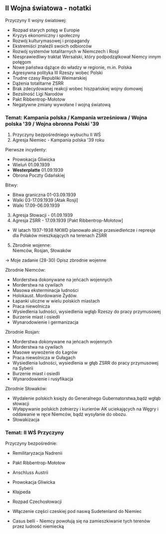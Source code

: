 ## II Wojna światowa - notatki

Przyczyny II wojny światowej:
- Rozpad starych potęg w Europie
- Kryzys ekonomiczny i społeczny
- Rozwój kulturymasowej i propagandy
- Ekstremiści znaleźli swoich odbiorców
- Rozwój systemów totalitarnych w Niemczech i Rosji
- Niesprawiedliwy traktat Wersalski, który podpodzątkował Niemcy innym potęgom
- Nowe państwa dążące do władzy w regionie, m.in. Polska
- Agresywna polityka III Rzeszy wobec Polski
- Trudne czasy Republiki Weimarskiej
- Dążenia totalitarne ZSRR
- Brak zdecydowanej reakcji wobec hiszpańskiej wojny domowej
- Bezsilność Ligi Narodów
- Pakt Ribbentrop-Mołotow
- Negatywne zmiany wywołane I wojną światową

### Temat: Kampania polska / Kampania wrześniowa / Wojna polska '39 / Wojna obronna Polski '39

1. Przyczyny bezpośredniego wybuchu II WŚ
2. Agresja Niemiec - Kampania polska '39 roku<br/>

Pierwsze incydenty:

- Prowokacja Gliwicka
- Wieluń 01.09.1939
- **Westerplatte** 01.09.1939
- Obrona Poczty Gdańskiej

Bitwy:<br/>

- Bitwa graniczna 01-03.09.1939
- Walki 03-17.09.1939 [Atak Rosji]
- Walki 17.09-06.09.1939

3. Agresja Słowacji - 01.09.1939
4. Agresja ZSRR - 17.09.1939 [Pakt Ribbentrop-Mołotow]

- W latach 1937-1938 NKWD planowało akcje przesiedleńcze i represje dla Polaków mieszkających na terenach ZSRR

5. Zbrodnie wojenne:<br/>
Niemców, Rosjan, Słowaków

-> Moje zadanie (28-30) Opisz zbrodnie wojenne

Zbrodnie Niemców:
- Morderstwa dokonywane na jeńcach wojennych
- Morderstwa na cywilach
- Masowa eksterminacja ludności
- Holokaust. Mordowanie Żydów.
- Łapanki uliczne w wielu polskich miastach
- Praca niewolnicza
- Wysiedlenia ludności, wysiedlenia wgłąb Rzeszy do pracy przymusowej
- Burzenie miast i osiedli
- Wynarodowienie i germanizacja

Zbrodnie Rosjan:
- Morderstwa dokonywane na jeńcach wojennych
- Morderstwa na cywilach
- Masowe wywożenie do Łagrów
- Praca niewolnicza w Gułagach
- Wysiedlenia ludności, wysiedlenia w głąb ZSRR do pracy przymusowej na Syberii
- Burzenie miast i osiedli
- Wynarodowienie i rusyfikacja

Zbrodnie Słowaków:
- Wydalenie polskich księży do Generalnego Gubernatorstwa,bądź wgłąb słowacji
- Wyłapywanie polskich żołnierzy i kurierów AK uciekających na Węgry i oddawanie w ręce Niemców, bądź wysyłanie do obozu.
- Słowakizacja


### Temat: II WŚ Przyczyny

Przyczyny bezpośrednie:
- Remilitaryzacja Nadrenii
- Pakt Ribbentrop-Mołotow
- Anschluss Austrii
- Prowokacja Gliwicka<br/>

- Kłajpeda
- Rozpad Czechosłowacji
- Włączenie części czeskiej pod naswą Sudetenland do Niemiec
- Casus belli - Niemcy powołują się na zamieszkiwanie tych terenów przez ludność niemiecką<br/>
